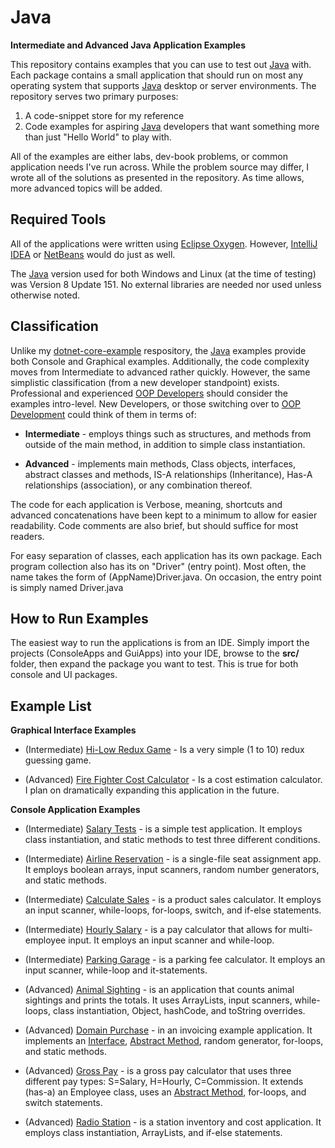 # Java

**Intermediate and Advanced Java Application Examples**

This repository contains examples that you can use to test out [Java](https://java.com/en/) with. Each package contains a small application that should run on most any operating system that supports [Java](https://java.com/en/) desktop or server environments. The repository serves two primary purposes:

1. A code-snippet store for my reference
2. Code examples for aspiring [Java](https://java.com/en/)
developers that want something more than just "Hello World" to play with.

All of the examples are either labs, dev-book problems, or common application
needs I've run across. While the problem source may differ, I wrote all of the solutions as presented in the repository. As time allows, more advanced topics will be added.

## Required Tools
All of the applications were written using [Eclipse Oxygen](https://www.eclipse.org/). However, [IntelliJ IDEA](https://www.jetbrains.com/idea/) or [NetBeans](https://netbeans.org/) would
do just as well.

The [Java](https://java.com/en/) version used for both Windows and Linux (at the time of testing) was Version 8 Update 151. No external libraries are needed nor used unless otherwise noted.

## Classification
Unlike my [dotnet-core-example](https://github.com/KI7MT/dotnet-core-examples) respository, the [Java](https://java.com/en/) examples provide both Console and Graphical examples.
Additionally, the code complexity moves from Intermediate to advanced rather quickly. However, the same simplistic classification (from a new developer standpoint) exists. Professional and experienced  [OOP Developers](https://en.wikipedia.org/wiki/Object-oriented_programming) should consider the examples intro-level. New Developers, or those switching over to 
[OOP Development](https://en.wikipedia.org/wiki/Object-oriented_programming) could think of them in terms of:

* **Intermediate** - employs things such as structures, and methods from outside of the main method, in addition to simple class instantiation.

* **Advanced** - implements main methods, Class objects, interfaces, abstract classes and methods, IS-A relationships (Inheritance),
Has-A relationships (association), or any combination thereof.

The code for each application is Verbose, meaning, shortcuts and advanced
concatenations have been kept to a minimum to allow for easier readability.
Code comments are also brief, but should suffice for most readers.

For easy separation of classes, each application has its own package. Each program collection also has its on "Driver" (entry point). Most often, the name takes the form of (AppName)Driver.java. On occasion, the entry point is simply named Driver.java

## How to Run Examples

The easiest way to run the applications is from an IDE. Simply import
the projects (ConsoleApps and GuiApps) into your IDE, browse to the **src/** folder, then expand the package you want to test. This is true for both console and UI packages.

## Example List

**Graphical Interface Examples**

* (Intermediate) [Hi-Low Redux Game](https://github.com/KI7MT/java-app-examples/tree/master/GuiApps/src/beam/example/redux/game) - Is a very simple (1 to 10) redux guessing game.

* (Advanced) [Fire Fighter Cost Calculator](https://github.com/KI7MT/java-app-examples/tree/master/GuiApps/src/beam/example/firefighter/cost) - Is a cost estimation calculator. I plan on dramatically expanding this application in the future. 

**Console Application Examples**

* (Intermediate) [Salary Tests]() - is a simple test application. It employs class instantiation, and static methods to test three different conditions.

* (Intermediate) [Airline Reservation]() - is a single-file seat assignment app. It employs boolean arrays, input scanners, random number generators, and static methods.

* (Intermediate) [Calculate Sales]() - is a product sales calculator. It employs an input scanner, while-loops, for-loops, switch, and if-else statements.

* (Intermediate) [Hourly Salary]() - is a pay calculator that allows for multi-employee input. It employs an input scanner and while-loop.

* (Intermediate) [Parking Garage]() - is a parking fee calculator. It employs an input scanner, while-loop and it-statements.

* (Advanced) [Animal Sighting]() - is an application that counts animal sightings and prints the totals. It uses ArrayLists, input scanners, while-loops, class instantiation, Object, hashCode, and toString overrides.

* (Advanced) [Domain Purchase]() - in an invoicing example application. It implements an [Interface](https://docs.oracle.com/javase/tutorial/java/concepts/interface.html), [Abstract Method](https://docs.oracle.com/javase/tutorial/java/IandI/abstract.html), random generator, for-loops, and static methods.

* (Advanced) [Gross Pay]() - is a gross pay calculator that uses three different pay types: S=Salary, H=Hourly, C=Commission. It extends (has-a) an Employee class, uses an [Abstract Method](https://docs.oracle.com/javase/tutorial/java/IandI/abstract.html), for-loops, and switch statements.

* (Advanced) [Radio Station]() - is a station inventory and cost application. It employs class instantiation, ArrayLists, and if-else statements.
